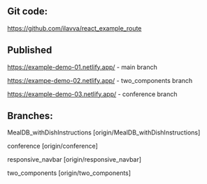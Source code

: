## Git code:

https://github.com/ilavva/react_example_route

## Published

https://example-demo-01.netlify.app/ - main branch

https://exampe-demo-02.netlify.app/ - two_components branch

https://example-demo-03.netlify.app/ - conference branch

## Branches:

MealDB_withDishInstructions [origin/MealDB_withDishInstructions]

conference [origin/conference]

responsive_navbar [origin/responsive_navbar]

two_components [origin/two_components]
